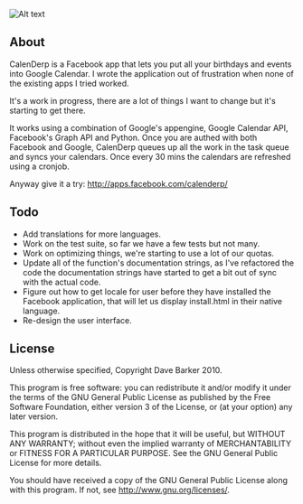 ![Alt text](http://calenderp.appspot.com/images/calenderp.png)

About
-----

CalenDerp is a Facebook app that lets you put all your birthdays and events into Google Calendar. I wrote the application out of frustration when none of the existing apps I tried worked. 

It's a work in progress, there are a lot of things I want to change but it's starting to get there.

It works using a combination of Google's appengine, Google Calendar API, Facebook's Graph API and Python. Once you are authed with both Facebook and Google, CalenDerp queues up all the work in the task queue and syncs your calendars. Once every 30 mins the calendars are refreshed using a cronjob.

Anyway give it a try: <http://apps.facebook.com/calenderp/>

Todo
----
 - Add translations for more languages.
 - Work on the test suite, so far we have a few tests but not many.
 - Work on optimizing things, we're starting to use a lot of our quotas.
 - Update all of the function's documentation strings, as I've refactored the code the documentation strings have started to get a bit out of sync with the actual code.
 - Figure out how to get locale for user before they have installed the Facebook application, that will let us display install.html in their native language.
 - Re-design the user interface.

License
-------
Unless otherwise specified, Copyright Dave Barker 2010.

This program is free software: you can redistribute it and/or modify
it under the terms of the GNU General Public License as published by
the Free Software Foundation, either version 3 of the License, or
(at your option) any later version.

This program is distributed in the hope that it will be useful,
but WITHOUT ANY WARRANTY; without even the implied warranty of
MERCHANTABILITY or FITNESS FOR A PARTICULAR PURPOSE.  See the
GNU General Public License for more details.

You should have received a copy of the GNU General Public License
along with this program.  If not, see <http://www.gnu.org/licenses/>.
